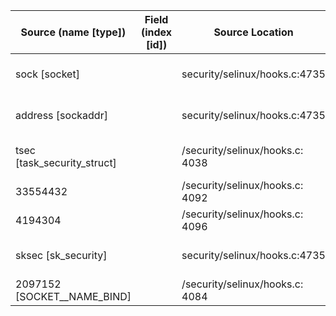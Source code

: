 | Source (name [type]) | Field (index [id]) | Source Location | Label at Source |
| -------------------- | ------------------ | --------------- | --------------- |
| sock [socket] |  | security/selinux/hooks.c:4735 | object, dynamic, input |
| address [sockaddr] |  | security/selinux/hooks.c:4735 | object, dynamic, input |
| tsec [task_security_struct] | | /security/selinux/hooks.c: 4038 | subject, dynamic, external |
| 33554432 |  | /security/selinux/hooks.c: 4092 | static, mediator |
| 4194304 |  | /security/selinux/hooks.c: 4096 | static, mediator |
| sksec [sk_security] |  | security/selinux/hooks.c:4735 | object, dynamic, input |
| 2097152 [SOCKET__NAME_BIND] |  | /security/selinux/hooks.c: 4084 | static, mediator |
